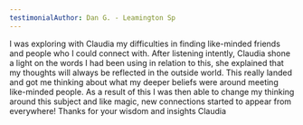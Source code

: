 ```yaml
---
testimonialAuthor: Dan G. - Leamington Sp
---
```

I was exploring with Claudia my difficulties in finding like-minded friends and people who I could connect with. After listening intently, Claudia shone a light on the words I had been using in relation to this, she explained that my thoughts will always be reflected in the outside world. This really landed and got me thinking about what my deeper beliefs were around meeting like-minded people. As a result of this I was then able to change my thinking around this subject and like magic, new connections started to appear from everywhere! Thanks for your wisdom and insights Claudia